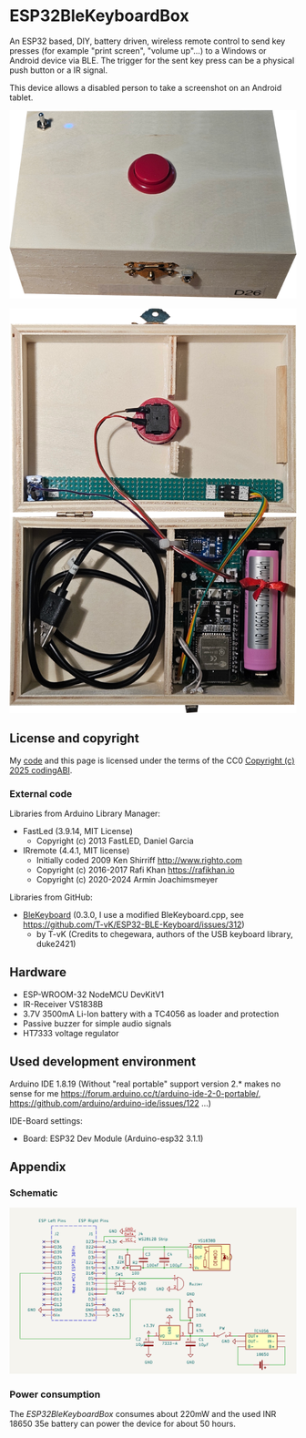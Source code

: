 # ESP32BleKeyboardBox

An ESP32 based, DIY, battery driven, wireless remote control to send key presses (for example "print screen", "volume up"...) to a Windows or Android device via BLE. The trigger for the sent key press can be a physical push button or a IR signal. 

This device allows a disabled person to take a screenshot on an Android tablet.

![Outer](assets/images/Outer.png)

![Inner](assets/images/Inner.png)

## License and copyright
My [code](ESP32BleKeyboardBox/ESP32BleKeyboardBox.ino) and this page is licensed under the terms of the CC0 [Copyright (c) 2025 codingABI](LICENSE). 

### External code

Libraries from Arduino Library Manager:
- FastLed (3.9.14, MIT License)
  - Copyright (c) 2013 FastLED, Daniel Garcia
- IRremote (4.4.1, MIT license)
  - Initially coded 2009 Ken Shirriff http://www.righto.com
  - Copyright (c) 2016-2017 Rafi Khan https://rafikhan.io
  - Copyright (c) 2020-2024 Armin Joachimsmeyer

Libraries from GitHub:
- [BleKeyboard](https://github.com/T-vK/ESP32-BLE-Keyboard) (0.3.0, I use a modified BleKeyboard.cpp, see https://github.com/T-vK/ESP32-BLE-Keyboard/issues/312)
  - by T-vK (Credits to chegewara, authors of the USB keyboard library, duke2421)

## Hardware
- ESP-WROOM-32 NodeMCU DevKitV1
- IR-Receiver VS1838B
- 3.7V 3500mA Li-Ion battery with a TC4056 as loader and protection
- Passive buzzer for simple audio signals
- HT7333 voltage regulator

## Used development environment
Arduino IDE 1.8.19 (Without "real portable" support version 2.* makes no sense for me https://forum.arduino.cc/t/arduino-ide-2-0-portable/, https://github.com/arduino/arduino-ide/issues/122 ...)

IDE-Board settings:
- Board: ESP32 Dev Module (Arduino-esp32 3.1.1) 

## Appendix

### Schematic

![Schematic](assets/images/Schematic.png)

### Power consumption

The *ESP32BleKeyboardBox* consumes about 220mW and the used INR 18650 35e battery can power the device for about 50 hours. 
